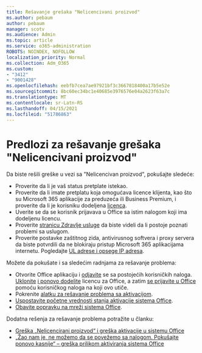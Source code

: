 ```yaml
---
title: Rešavanje grešaka "Nelicencivani proizvod"
ms.author: pebaum
author: pebaum
manager: scotv
ms.audience: Admin
ms.topic: article
ms.service: o365-administration
ROBOTS: NOINDEX, NOFOLLOW
localization_priority: Normal
ms.collection: Adm_O365
ms.custom:
- "3412"
- "9001428"
ms.openlocfilehash: eebfb7cea7ae97921bf3c3667818400a17b5e52e
ms.sourcegitcommit: 8bc60ec34bc1e40685e3976576e04a2623f63a7c
ms.translationtype: MT
ms.contentlocale: sr-Latn-RS
ms.lasthandoff: 04/15/2021
ms.locfileid: "51786863"
---
```

# <a name="suggestions-for-solving-unlicensed-product-errors"></a>Predlozi za rešavanje grešaka "Nelicencivani proizvod"

Da biste rešili greške u vezi sa "Nelicencivan proizvod", pokušajte sledeće:

- Proverite da li je vaš status pretplate istekao.
- Proverite da li imate pretplatu koja omogućava licence klijenta, kao što su Microsoft 365 aplikacije za preduzeća ili Business Premium, i proverite da li je korisniku dodeljena [licenca](https://docs.microsoft.com/microsoft-365/admin/add-users/add-users). 
- Uverite se da se korisnik prijavava u Office sa istim nalogom koji ima dodeljenu licencu.
- Proverite [stranicu Zdravlje usluge](https://docs.microsoft.com/office365/enterprise/view-service-health) da biste videli da li postoje poznati problemi sa uslugom.
- Proverite postavke zaštitnog zida, antivirusnog softvera i proxy servera da biste potvrdili da ne blokiraju pristup Microsoft 365 aplikacijama internetu. Pogledajte [UL adrese i opsege IP adresa](https://docs.microsoft.com/office365/enterprise/urls-and-ip-address-ranges).

Možete da pokušate i sa sledećim radnjama za rešavanje problema: 

- Otvorite Office aplikaciju i [odjavite](https://support.office.com/article/5a20dc11-47e9-4b6f-945d-478cb6d92071) se sa postojećih korisničkih naloga. [Uklonite](https://docs.microsoft.com/microsoft-365/admin/manage/remove-licenses-from-users) [i ponovo dodelite](https://docs.microsoft.com/microsoft-365/admin/manage/assign-licenses-to-users) licencu za Office, a zatim [se prijavite u Office](https://support.office.com/article/628ea040-f265-49de-b986-be09c3ebf8a9) pomoću korisničkog naloga na koji ovo utiče.
- Pokrenite [alatku za rešavanje problema sa aktivacijom](https://aka.ms/SARA-OfficeActivation-Alchemy).
- [Uspostavite početne vrednosti stanja aktivacije sistema Office](https://docs.microsoft.com/office365/troubleshoot/activation/reset-office-365-proplus-activation-state). 
- [Obavite popravku na mreži sistema Office](https://support.office.com/Article/7821d4b6-7c1d-4205-aa0e-a6b40c5bb88b).

Dodatna rešenja za rešavanje problema potražite u članku: 

- [Greška „Nelicencirani proizvod“ i greška aktivacije u sistemu Office](https://support.office.com/Article/0d23d3c0-c19c-4b2f-9845-5344fedc4380)
- [„Žao nam je, ne možemo da se povežemo sa nalogom. Pokušajte ponovo kasnije“ – greška prilikom aktiviranja sistema Office](https://docs.microsoft.com/office/troubleshoot/activation-installation/issue-when-activate-office-from-office-365)
